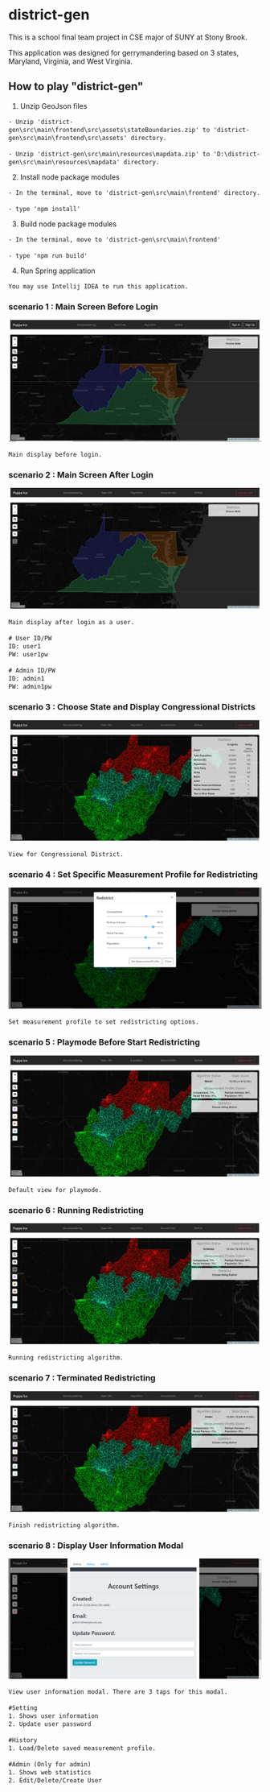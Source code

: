 # district-gen
This is a school final team project in CSE major of SUNY at Stony Brook. 

This application was designed for gerrymandering based on 3 states, Maryland, Virginia, and West Virginia.

## How to play "district-gen"
1. Unzip GeoJson files
```
- Unzip 'district-gen\src\main\frontend\src\assets\stateBoundaries.zip' to 'district-gen\src\main\frontend\src\assets' directory.

- Unzip 'district-gen\src\main\resources\mapdata.zip' to 'D:\district-gen\src\main\resources\mapdata' directory.
```
2. Install node package modules
```
- In the terminal, move to 'district-gen\src\main\frontend' directory.

- type 'npm install'
```
3. Build node package modules
```
- In the terminal, move to 'district-gen\src\main\frontend'

- type 'npm run build'
```
4. Run Spring application
```
You may use Intellij IDEA to run this application.
```

### scenario 1 : Main Screen Before Login
![alt text](./doc/images/1_main.PNG "Main before login")
```
Main display before login.
```

### scenario 2 : Main Screen After Login
![alt text](./doc/images/2_main_login.PNG "Main after login")
```
Main display after login as a user.

# User ID/PW
ID: user1
PW: user1pw

# Admin ID/PW
ID: admin1
PW: admin1pw
```

### scenario 3 : Choose State and Display Congressional Districts
![alt text](./doc/images/3_cd_view.PNG "Congressional District View")
```
View for Congressional District.
```

### scenario 4 : Set Specific Measurement Profile for Redistricting
![alt text](./doc/images/4_set_mp.PNG "Set Measurement Profile")
```
Set measurement profile to set redistricting options.
```

### scenario 5 : Playmode Before Start Redistricting
![alt text](./doc/images/5_playmode.PNG "Default Playmode")
```
Default view for playmode.
```

### scenario 6 : Running Redistricting
![alt text](./doc/images/6_running.PNG "Redistricting")
```
Running redistricting algorithm.
```

### scenario 7 : Terminated Redistricting
![alt text](./doc/images/7_terminate.PNG "Terminated")
```
Finish redistricting algorithm.
```

### scenario 8 : Display User Information Modal
![alt text](./doc/images/8_user_info.PNG "User Information Modal")
```
View user information modal. There are 3 taps for this modal.

#Setting
1. Shows user information
2. Update user password

#History
1. Load/Delete saved measurement profile.

#Admin (Only for admin)
1. Shows web statistics
2. Edit/Delete/Create User
```
